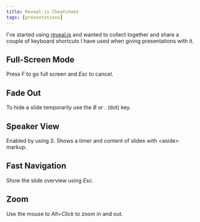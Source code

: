 ```yaml
---
title: Reveal.js Cheatsheet
tags: [presentations]
---
```


I've started using [reveal.js](https://github.com/hakimel/reveal.js/) and wanted to collect together
and share a couple of keyboard shortcuts I have used when giving presentations with it.

## Full-Screen Mode

Press _F_ to go full screen and _Esc_ to cancel.

## Fade Out

To hide a slide temporarily use the _B_ or _._ (dot) key.

## Speaker View

Enabled by using _S_. Shows a timer and content of slides with &lt;aside&gt; markup.

## Fast Navigation

Show the slide overview using _Esc_.

## Zoom

Use the mouse to _Alt+Click_ to zoom in and out.
